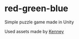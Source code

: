 # red-green-blue
Simple puzzle game made in Unity

Used assets made by [Kenney](https://kenney.itch.io/)
